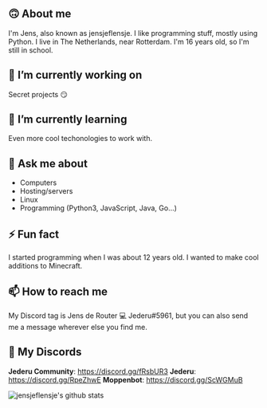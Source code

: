 ## 🙃 About me
I'm Jens, also known as jensjeflensje. I like programming stuff, mostly using Python. I live in The Netherlands, near Rotterdam. I'm 16 years old, so I'm still in school.

## 🔭 I’m currently working on
Secret projects 😏


## 🌱 I’m currently learning
Even more cool techonologies to work with.

## 💬 Ask me about
- Computers
- Hosting/servers
- Linux
- Programming (Python3, JavaScript, Java, Go...)

## ⚡ Fun fact
I started programming when I was about 12 years old. I wanted to make cool additions to Minecraft.

## 📫 How to reach me
My Discord tag is Jens de Router 💻 Jederu#5961, but you can also send me a message wherever else you find me.

##  My Discords
**Jederu Community**: https://discord.gg/fRsbUR3
**Jederu**: https://discord.gg/RpeZhwE
**Moppenbot**: https://discord.gg/ScWGMuB

![jensjeflensje's github stats](https://github-readme-stats.vercel.app/api?username=jensjeflensje)
